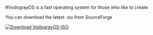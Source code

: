 #VodograyOS is a fast operating system for those who like to create

You can download the latest .iso from SourceForge

[![Download VodograyOS-ISO](https://a.fsdn.com/con/app/sf-download-button)](https://sourceforge.net/projects/vodograyos-iso/files/latest/download)
